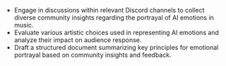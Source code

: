 - Engage in discussions within relevant Discord channels to collect diverse community insights regarding the portrayal of AI emotions in music.
- Evaluate various artistic choices used in representing AI emotions and analyze their impact on audience response.
- Draft a structured document summarizing key principles for emotional portrayal based on community insights and feedback.